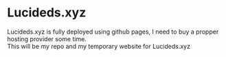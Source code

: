 # Lucideds.xyz
Lucideds.xyz is fully deployed using github pages, I need to buy a propper hosting provider some time.  
This will be my repo and my temporary website for Lucideds.xyz  

